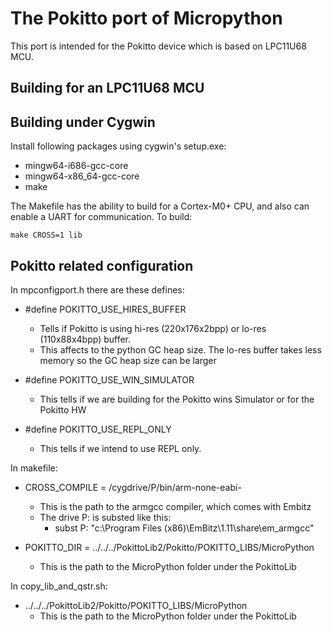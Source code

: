 # The Pokitto port of Micropython

This port is intended for the Pokitto device which is based on LPC11U68 MCU.

## Building for an LPC11U68 MCU

Building under Cygwin
---------------------

Install following packages using cygwin's setup.exe:

* mingw64-i686-gcc-core
* mingw64-x86_64-gcc-core
* make

The Makefile has the ability to build for a Cortex-M0+ CPU, and also can enable a UART
for communication.  To build:

    make CROSS=1 lib
    
Pokitto related configuration
-----------------------------

In mpconfigport.h there are these defines:

- #define POKITTO_USE_HIRES_BUFFER
  - Tells if Pokitto is using hi-res (220x176x2bpp) or lo-res (110x88x4bpp) buffer.
  - This affects to the python GC heap size. The lo-res buffer takes less memory so the GC heap size can be larger

- #define POKITTO_USE_WIN_SIMULATOR
  - This tells if we are building for the Pokitto wins Simulator or for the Pokitto HW

- #define POKITTO_USE_REPL_ONLY
  - This tells if we intend to use REPL only.
  
In makefile:

- CROSS_COMPILE = /cygdrive/P/bin/arm-none-eabi-
  - This is the path to the armgcc compiler, which comes with Embitz
  - The drive P: is substed like this: 
    - subst P: "c:\Program Files (x86)\EmBitz\1.11\share\em_armgcc"  
  
- POKITTO_DIR = ../../../PokittoLib2/Pokitto/POKITTO_LIBS/MicroPython
  - This is the path to the MicroPython folder under the PokittoLib

In copy_lib_and_qstr.sh:

- ../../../PokittoLib2/Pokitto/POKITTO_LIBS/MicroPython
  - This is the path to the MicroPython folder under the PokittoLib


